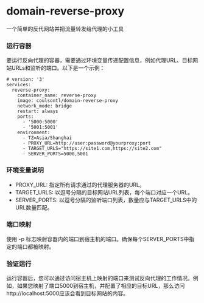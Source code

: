 # domain-reverse-proxy
一个简单的反代网站并把流量转发给代理的小工具

### 运行容器
要运行反向代理的容器，需要通过环境变量传递配置信息，例如代理URL、目标网站URLs和监听的端口。以下是一个示例：

```
# version: '3'
services:
  reverse-proxy:
    container_name: reverse-proxy
    image: coulsontl/domain-reverse-proxy
    network_mode: bridge
    restart: always
    ports:
      - '5000:5000'
      - '5001:5001'
    environment:
      - TZ=Asia/Shanghai
      - PROXY_URL=http://user:password@yourproxy:port
      - TARGET_URLS="https://site1.com,https://site2.com"
      - SERVER_PORTS=5000,5001
```

### 环境变量说明
* PROXY_URL: 指定所有请求通过的代理服务器的URL。
* TARGET_URLS: 以逗号分隔的目标网站URL列表，每个端口对应一个URL。
* SERVER_PORTS: 以逗号分隔的监听端口列表，数量应与TARGET_URLS中的URL数量匹配。

### 端口映射
使用 -p 标志映射容器内的端口到宿主机的端口。确保每个SERVER_PORTS中指定的端口都被映射。

### 验证运行
运行容器后，您可以通过访问宿主机上映射的端口来测试反向代理的工作情况。例如，如果您映射了端口5000到宿主机，并配置了相应的目标URL，那么访问http://localhost:5000应该会看到目标网站的内容。